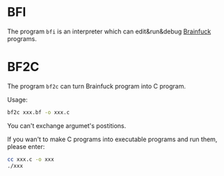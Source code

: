 # BFI
The program `bfi` is an interpreter which can edit&run&debug [Brainfuck](https://esolangs.org/wiki/Brainfuck) programs.

# BF2C
The program `bf2c` can turn Brainfuck program into C program.

Usage: 
```bash
bf2c xxx.bf -o xxx.c
```

You can't exchange argumet's postitions.

If you wan't to make C programs into executable programs and run them, please enter:

```bash
cc xxx.c -o xxx
./xxx
```